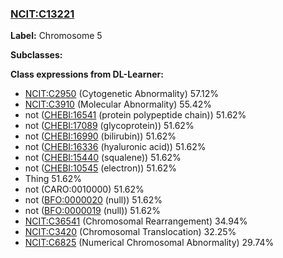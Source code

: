 
### [NCIT:C13221](http://purl.obolibrary.org/obo/NCIT_C13221)
**Label:** Chromosome 5

**Subclasses:** 

**Class expressions from DL-Learner:**

- [NCIT:C2950](http://purl.obolibrary.org/obo/NCIT_C2950) (Cytogenetic Abnormality) 57.12%
- [NCIT:C3910](http://purl.obolibrary.org/obo/NCIT_C3910) (Molecular Abnormality) 55.42%
- not ([CHEBI:16541](http://purl.obolibrary.org/obo/CHEBI_16541) (protein polypeptide chain)) 51.62%
- not ([CHEBI:17089](http://purl.obolibrary.org/obo/CHEBI_17089) (glycoprotein)) 51.62%
- not ([CHEBI:16990](http://purl.obolibrary.org/obo/CHEBI_16990) (bilirubin)) 51.62%
- not ([CHEBI:16336](http://purl.obolibrary.org/obo/CHEBI_16336) (hyaluronic acid)) 51.62%
- not ([CHEBI:15440](http://purl.obolibrary.org/obo/CHEBI_15440) (squalene)) 51.62%
- not ([CHEBI:10545](http://purl.obolibrary.org/obo/CHEBI_10545) (electron)) 51.62%
- Thing 51.62%
- not (CARO:0010000) 51.62%
- not ([BFO:0000020](http://purl.obolibrary.org/obo/BFO_0000020) (null)) 51.62%
- not ([BFO:0000019](http://purl.obolibrary.org/obo/BFO_0000019) (null)) 51.62%
- [NCIT:C36541](http://purl.obolibrary.org/obo/NCIT_C36541) (Chromosomal Rearrangement) 34.94%
- [NCIT:C3420](http://purl.obolibrary.org/obo/NCIT_C3420) (Chromosomal Translocation) 32.25%
- [NCIT:C6825](http://purl.obolibrary.org/obo/NCIT_C6825) (Numerical Chromosomal Abnormality) 29.74%



